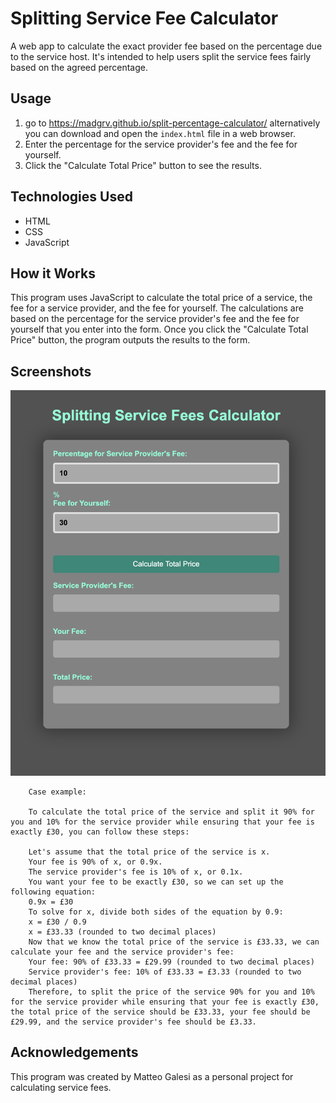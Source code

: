 # Splitting Service Fee Calculator

A web app to calculate the exact provider fee based on the percentage due to the service host. It's intended to help users split the service fees fairly based on the agreed percentage.

## Usage

1. go to https://madgrv.github.io/split-percentage-calculator/ alternatively you can download and open the `index.html` file in a web browser.
2. Enter the percentage for the service provider's fee and the fee for yourself.
3. Click the "Calculate Total Price" button to see the results.

## Technologies Used

- HTML
- CSS
- JavaScript

## How it Works

This program uses JavaScript to calculate the total price of a service, the fee for a service provider, and the fee for yourself. The calculations are based on the percentage for the service provider's fee and the fee for yourself that you enter into the form. Once you click the "Calculate Total Price" button, the program outputs the results to the form.

## Screenshots

![Splitting Service Fees Calculator screenshot](Screenshot.png)

        Case example:

        To calculate the total price of the service and split it 90% for you and 10% for the service provider while ensuring that your fee is exactly £30, you can follow these steps:

        Let's assume that the total price of the service is x.
        Your fee is 90% of x, or 0.9x.
        The service provider's fee is 10% of x, or 0.1x.
        You want your fee to be exactly £30, so we can set up the following equation:
        0.9x = £30
        To solve for x, divide both sides of the equation by 0.9:
        x = £30 / 0.9
        x = £33.33 (rounded to two decimal places)
        Now that we know the total price of the service is £33.33, we can calculate your fee and the service provider's fee:
        Your fee: 90% of £33.33 = £29.99 (rounded to two decimal places)
        Service provider's fee: 10% of £33.33 = £3.33 (rounded to two decimal places)
        Therefore, to split the price of the service 90% for you and 10% for the service provider while ensuring that your fee is exactly £30, the total price of the service should be £33.33, your fee should be £29.99, and the service provider's fee should be £3.33.

## Acknowledgements

This program was created by Matteo Galesi as a personal project for calculating service fees.
